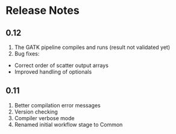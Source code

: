 # Release Notes

## 0.12
1. The GATK pipeline compiles and runs (result not validated yet)
2. Bug fixes:
  * Correct order of scatter output arrays
  * Improved handling of optionals

## 0.11
1. Better compilation error messages
2. Version checking
3. Compiler verbose mode
4. Renamed initial workflow stage to Common

